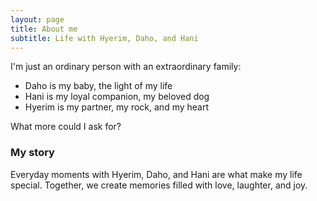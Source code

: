 ```yaml
---
layout: page
title: About me
subtitle: Life with Hyerim, Daho, and Hani
---
```


I'm just an ordinary person with an extraordinary family:

- Daho is my baby, the light of my life
- Hani is my loyal companion, my beloved dog
- Hyerim is my partner, my rock, and my heart

What more could I ask for?

### My story

Everyday moments with Hyerim, Daho, and Hani are what make my life special. Together, we create memories filled with love, laughter, and joy.